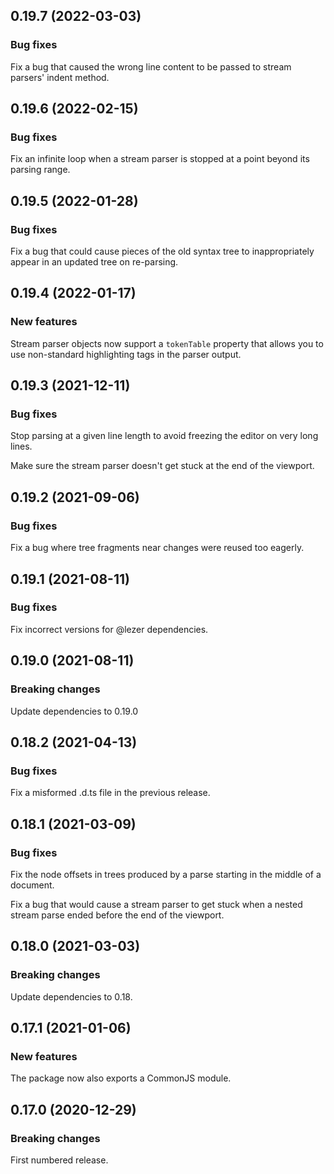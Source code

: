 ## 0.19.7 (2022-03-03)

### Bug fixes

Fix a bug that caused the wrong line content to be passed to stream parsers' indent method.

## 0.19.6 (2022-02-15)

### Bug fixes

Fix an infinite loop when a stream parser is stopped at a point beyond its parsing range.

## 0.19.5 (2022-01-28)

### Bug fixes

Fix a bug that could cause pieces of the old syntax tree to inappropriately appear in an updated tree on re-parsing.

## 0.19.4 (2022-01-17)

### New features

Stream parser objects now support a `tokenTable` property that allows you to use non-standard highlighting tags in the parser output.

## 0.19.3 (2021-12-11)

### Bug fixes

Stop parsing at a given line length to avoid freezing the editor on very long lines.

Make sure the stream parser doesn't get stuck at the end of the viewport.

## 0.19.2 (2021-09-06)

### Bug fixes

Fix a bug where tree fragments near changes were reused too eagerly.

## 0.19.1 (2021-08-11)

### Bug fixes

Fix incorrect versions for @lezer dependencies.

## 0.19.0 (2021-08-11)

### Breaking changes

Update dependencies to 0.19.0

## 0.18.2 (2021-04-13)

### Bug fixes

Fix a misformed .d.ts file in the previous release.

## 0.18.1 (2021-03-09)

### Bug fixes

Fix the node offsets in trees produced by a parse starting in the middle of a document.

Fix a bug that would cause a stream parser to get stuck when a nested stream parse ended before the end of the viewport.

## 0.18.0 (2021-03-03)

### Breaking changes

Update dependencies to 0.18.

## 0.17.1 (2021-01-06)

### New features

The package now also exports a CommonJS module.

## 0.17.0 (2020-12-29)

### Breaking changes

First numbered release.


